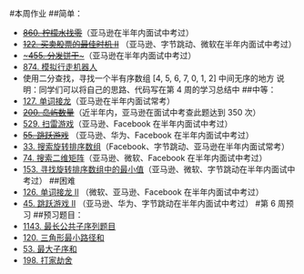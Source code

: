 #本周作业
##简单：
* [~~860. 柠檬水找零~~](https://leetcode-cn.com/problems/lemonade-change/)（亚马逊在半年内面试中考过）
* [~~122. 买卖股票的最佳时机 II~~](https://leetcode-cn.com/problems/best-time-to-buy-and-sell-stock-ii/) （亚马逊、字节跳动、微软在半年内面试中考过）
* [~~~455. 分发饼干~~~](https://leetcode-cn.com/problems/assign-cookies/)（亚马逊在半年内面试中考过）
* [874. 模拟行走机器人](https://leetcode-cn.com/problems/walking-robot-simulation/)
* 使用二分查找，寻找一个半有序数组 [4, 5, 6, 7, 0, 1, 2] 中间无序的地方
说明：同学们可以将自己的思路、代码写在第 4 周的学习总结中
##中等：
* [127. 单词接龙](https://leetcode-cn.com/problems/word-ladder)（亚马逊在半年内面试常考）
* [~~200. 岛屿数量~~](https://leetcode-cn.com/problems/number-of-islands/)（近半年内，亚马逊在面试中考查此题达到 350 次）
* [529. 扫雷游戏](https://leetcode-cn.com/problems/minesweeper/description/)（亚马逊、Facebook 在半年内面试中考过）
* [~~55. 跳跃游戏~~](https://leetcode-cn.com/problems/jump-game/) （亚马逊、华为、Facebook 在半年内面试中考过）
* [33. 搜索旋转排序数组](https://leetcode-cn.com/problems/search-in-rotated-sorted-array/)（Facebook、字节跳动、亚马逊在半年内面试常考）
* [74. 搜索二维矩阵](https://leetcode-cn.com/problems/search-a-2d-matrix/)（亚马逊、微软、Facebook 在半年内面试中考过）
* [153. 寻找旋转排序数组中的最小值](https://leetcode-cn.com/problems/find-minimum-in-rotated-sorted-array/)（亚马逊、微软、字节跳动在半年内面试中考过）
##困难
* [126. 单词接龙 II](https://leetcode-cn.com/problems/word-ladder-ii/description/) （微软、亚马逊、Facebook 在半年内面试中考过）
* [45. 跳跃游戏 II](https://leetcode-cn.com/problems/jump-game-ii/) （亚马逊、华为、字节跳动在半年内面试中考过）
#第 6 周预习
##预习题目：
* [1143. 最长公共子序列题目](https://leetcode-cn.com/problems/longest-common-subsequence/)
* [120. 三角形最小路径和](https://leetcode-cn.com/problems/triangle/description/)
* [53. 最大子序和](https://leetcode-cn.com/problems/maximum-subarray/)
* [198. 打家劫舍](https://leetcode-cn.com/problems/house-robber/)